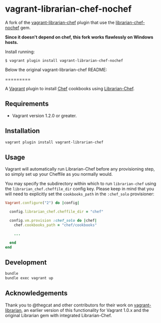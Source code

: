 # vagrant-librarian-chef-nochef

A fork of the [vagrant-librarian-chef](https://github.com/jimmycuadra/vagrant-librarian-chef)
plugin that use the [librarian-chef-nochef](https://github.com/emyl/librarian-chef-nochef) gem.

**Since it doesn't depend on chef, this fork works flawlessly on Windows hosts.**

Install running:

    $ vagrant plugin install vagrant-librarian-chef-nochef

Below the original vagrant-librarian-chef README:

=========

A [Vagrant](http://www.vagrantup.com/) plugin to install
[Chef](http://www.opscode.com/chef/) cookbooks using
[Librarian-Chef](https://github.com/applicationsonline/librarian-chef).

## Requirements

* Vagrant version 1.2.0 or greater.

## Installation

``` bash
vagrant plugin install vagrant-librarian-chef
```

## Usage

Vagrant will automatically run Librarian-Chef before any provisioning step, so
simply set up your Cheffile as you normally would.

You may specify the subdirectory within which to run `librarian-chef`
using the `librarian_chef.cheffile_dir` config key.  Please keep in mind
that you will need to explicitly set the `cookbooks_path` in the
`:chef_solo` provisioner:

```ruby
Vagrant.configure("2") do |config|

  config.librarian_chef.cheffile_dir = "chef"

  config.vm.provision :chef_solo do |chef|
    chef.cookbooks_path = "chef/cookbooks"

    ...

  end
end
```

## Development

``` bash
bundle
bundle exec vagrant up
```

## Acknowledgements

Thank you to @thegcat and other contributors for their work on
[vagrant-librarian](https://github.com/thegcat/vagrant-librarian), an earlier
version of this functionality for Vagrant 1.0.x and the original Librarian gem
with integrated Librarian-Chef.
